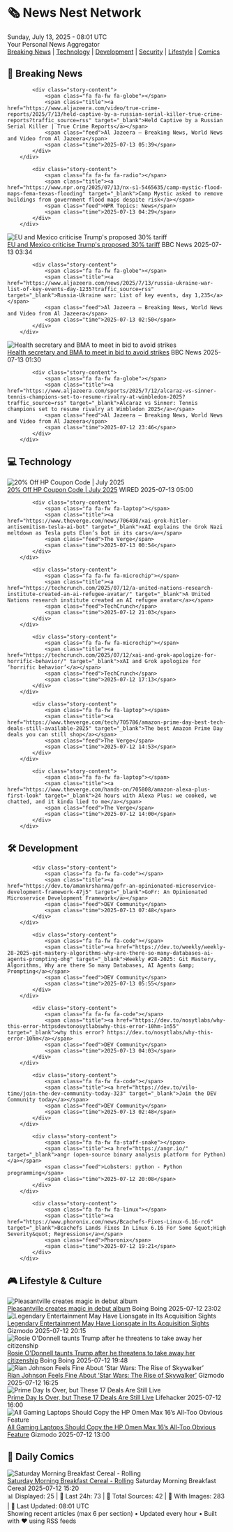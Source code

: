 <!-- Processing 54 RSS feeds at 2025-07-13 08:01:41 UTC -->
<!-- Processing: Saturday Morning Breakfast Cereal -->
<!-- Processing: Penny Arcade -->
<!-- Processing: Poorly Drawn Lines -->
<!-- Processing: Cyanide & Happiness -->
<!-- Processing: Girl Genius -->
<!-- Processing: CNN Top Stories -->
<!-- Processing: NPR News -->
<!-- Processing: Reuters Top News -->
<!-- Processing: Reuters World News -->
<!-- Processing: TechCrunch -->
<!-- Processing: Ars Technica -->
<!-- Processing: WIRED -->
<!-- Processing: Lobsters Python -->
<!-- Processing: Hacker News -->
<!-- Processing: Dev.to -->
<!-- Processing: OMG! Ubuntu -->
<!-- Processing: DistroWatch -->
<!-- Processing: Red Hat Blog -->
<!-- Processing: GitHub Blog -->
<!-- Processing: GitLab Blog -->
<!-- Processing: Martin Fowler -->
<!-- Processing: Coding Horror -->
<!-- Processing: The Pragmatic Engineer -->
<!-- Processing: Lifehacker -->
<!-- Processing: Krebs on Security -->
<!-- Processing: Schneier on Security -->
<!-- Generated 2 new posts out of 26 feeds processed -->
<div class="newspaper-header">
    <h1 class="newspaper-title">🗞️ News Nest Network</h1>
    <div class="newspaper-date">Sunday, July 13, 2025 - 08:01 UTC</div>
    <div class="newspaper-subtitle">Your Personal News Aggregator</div>
</div>

<div class="newspaper-nav">
    <a href="#breaking">Breaking News</a> |
    <a href="#tech">Technology</a> |
    <a href="#dev">Development</a> |
    <a href="#security">Security</a> |
    <a href="#lifestyle">Lifestyle</a> |
    <a href="#webcomics">Comics</a>
</div>

<div class="news-section breaking-news" id="breaking">
<h2 class="section-header">🚨 Breaking News</h2>
<div class="stories-container">
<div class="story">
            
            <div class="story-content">
                <span class="fa fa-fw fa-globe"></span>
                <span class="title"><a href="https://www.aljazeera.com/video/true-crime-reports/2025/7/13/held-captive-by-a-russian-serial-killer-true-crime-reports?traffic_source=rss" target="_blank">Held Captive by a Russian Serial Killer | True Crime Reports</a></span>
                <span class="feed">Al Jazeera – Breaking News, World News and Video from Al Jazeera</span>
                <span class="time">2025-07-13 05:39</span>
            </div>
        </div>
<div class="story">
            
            <div class="story-content">
                <span class="fa fa-fw fa-radio"></span>
                <span class="title"><a href="https://www.npr.org/2025/07/13/nx-s1-5465635/camp-mystic-flood-maps-fema-texas-flooding" target="_blank">Camp Mystic asked to remove buildings from government flood maps despite risk</a></span>
                <span class="feed">NPR Topics: News</span>
                <span class="time">2025-07-13 04:29</span>
            </div>
        </div>
<div class="story">
            <img src="https://ichef.bbci.co.uk/ace/standard/240/cpsprodpb/9a44/live/bf030010-5f2c-11f0-a883-a7b58f2b254f.jpg" alt="EU and Mexico criticise Trump&#x27;s proposed 30% tariff" class="story-image" loading="lazy" onerror="this.style.display='none'">
            <div class="story-content">
                <span class="fa fa-fw fa-earth-americas"></span>
                <span class="title"><a href="https://www.bbc.com/news/articles/cyvj13d9ylpo" target="_blank">EU and Mexico criticise Trump&#x27;s proposed 30% tariff</a></span>
                <span class="feed">BBC News</span>
                <span class="time">2025-07-13 03:34</span>
            </div>
        </div>
<div class="story">
            
            <div class="story-content">
                <span class="fa fa-fw fa-globe"></span>
                <span class="title"><a href="https://www.aljazeera.com/news/2025/7/13/russia-ukraine-war-list-of-key-events-day-1235?traffic_source=rss" target="_blank">Russia-Ukraine war: List of key events, day 1,235</a></span>
                <span class="feed">Al Jazeera – Breaking News, World News and Video from Al Jazeera</span>
                <span class="time">2025-07-13 02:50</span>
            </div>
        </div>
<div class="story">
            <img src="https://ichef.bbci.co.uk/ace/standard/240/cpsprodpb/9c6e/live/28d44290-5f7f-11f0-960d-e9f1088a89fe.jpg" alt="Health secretary and BMA to meet in bid to avoid strikes" class="story-image" loading="lazy" onerror="this.style.display='none'">
            <div class="story-content">
                <span class="fa fa-fw fa-flag"></span>
                <span class="title"><a href="https://www.bbc.com/news/articles/c4g8xq0e928o" target="_blank">Health secretary and BMA to meet in bid to avoid strikes</a></span>
                <span class="feed">BBC News</span>
                <span class="time">2025-07-13 01:30</span>
            </div>
        </div>
<div class="story">
            
            <div class="story-content">
                <span class="fa fa-fw fa-globe"></span>
                <span class="title"><a href="https://www.aljazeera.com/sports/2025/7/12/alcaraz-vs-sinner-tennis-champions-set-to-resume-rivalry-at-wimbledon-2025?traffic_source=rss" target="_blank">Alcaraz vs Sinner: Tennis champions set to resume rivalry at Wimbledon 2025</a></span>
                <span class="feed">Al Jazeera – Breaking News, World News and Video from Al Jazeera</span>
                <span class="time">2025-07-12 23:46</span>
            </div>
        </div>
</div>
</div>
<div class="news-section tech-news" id="tech">
<h2 class="section-header">💻 Technology</h2>
<div class="stories-container">
<div class="story">
            <img src="https://media.wired.com/photos/67b63b9079f27a355461c964/master/pass/WIRED-Coupons-R2_2.png" alt="20% Off HP Coupon Code | July 2025" class="story-image" loading="lazy" onerror="this.style.display='none'">
            <div class="story-content">
                <span class="fa fa-fw fa-bolt"></span>
                <span class="title"><a href="https://www.wired.com/story/hp-coupon-code/" target="_blank">20% Off HP Coupon Code | July 2025</a></span>
                <span class="feed">WIRED</span>
                <span class="time">2025-07-13 05:00</span>
            </div>
        </div>
<div class="story">
            
            <div class="story-content">
                <span class="fa fa-fw fa-laptop"></span>
                <span class="title"><a href="https://www.theverge.com/news/706498/xai-grok-hitler-antisemitism-tesla-ai-bot" target="_blank">xAI explains the Grok Nazi meltdown as Tesla puts Elon’s bot in its cars</a></span>
                <span class="feed">The Verge</span>
                <span class="time">2025-07-13 00:54</span>
            </div>
        </div>
<div class="story">
            
            <div class="story-content">
                <span class="fa fa-fw fa-microchip"></span>
                <span class="title"><a href="https://techcrunch.com/2025/07/12/a-united-nations-research-institute-created-an-ai-refugee-avatar/" target="_blank">A United Nations research institute created an AI refugee avatar</a></span>
                <span class="feed">TechCrunch</span>
                <span class="time">2025-07-12 21:03</span>
            </div>
        </div>
<div class="story">
            
            <div class="story-content">
                <span class="fa fa-fw fa-microchip"></span>
                <span class="title"><a href="https://techcrunch.com/2025/07/12/xai-and-grok-apologize-for-horrific-behavior/" target="_blank">xAI and Grok apologize for ‘horrific behavior’</a></span>
                <span class="feed">TechCrunch</span>
                <span class="time">2025-07-12 17:13</span>
            </div>
        </div>
<div class="story">
            
            <div class="story-content">
                <span class="fa fa-fw fa-laptop"></span>
                <span class="title"><a href="https://www.theverge.com/tech/705786/amazon-prime-day-best-tech-deals-still-available-2025" target="_blank">The best Amazon Prime Day deals you can still shop</a></span>
                <span class="feed">The Verge</span>
                <span class="time">2025-07-12 14:53</span>
            </div>
        </div>
<div class="story">
            
            <div class="story-content">
                <span class="fa fa-fw fa-laptop"></span>
                <span class="title"><a href="https://www.theverge.com/hands-on/705808/amazon-alexa-plus-first-look" target="_blank">24 hours with Alexa Plus: we cooked, we chatted, and it kinda lied to me</a></span>
                <span class="feed">The Verge</span>
                <span class="time">2025-07-12 14:00</span>
            </div>
        </div>
</div>
</div>
<div class="news-section dev-news" id="dev">
<h2 class="section-header">🛠️ Development</h2>
<div class="stories-container">
<div class="story">
            
            <div class="story-content">
                <span class="fa fa-fw fa-code"></span>
                <span class="title"><a href="https://dev.to/amankrsharma/gofr-an-opinionated-microservice-development-framework-47j5" target="_blank">GoFr: An Opinionated Microservice Development Framework</a></span>
                <span class="feed">DEV Community</span>
                <span class="time">2025-07-13 07:48</span>
            </div>
        </div>
<div class="story">
            
            <div class="story-content">
                <span class="fa fa-fw fa-code"></span>
                <span class="title"><a href="https://dev.to/weekly/weekly-28-2025-git-mastery-algorithms-why-are-there-so-many-databases-ai-agents-prompting-ohg" target="_blank">Weekly #28-2025: Git Mastery, Algorithms, Why are there So many Databases, AI Agents &amp; Prompting</a></span>
                <span class="feed">DEV Community</span>
                <span class="time">2025-07-13 05:55</span>
            </div>
        </div>
<div class="story">
            
            <div class="story-content">
                <span class="fa fa-fw fa-code"></span>
                <span class="title"><a href="https://dev.to/nosytlabs/why-this-error-httpsdevtonosytlabswhy-this-error-10hm-1n55" target="_blank">why this error? https://dev.to/nosytlabs/why-this-error-10hm</a></span>
                <span class="feed">DEV Community</span>
                <span class="time">2025-07-13 04:03</span>
            </div>
        </div>
<div class="story">
            
            <div class="story-content">
                <span class="fa fa-fw fa-code"></span>
                <span class="title"><a href="https://dev.to/vilo-time/join-the-dev-community-today-323" target="_blank">Join the DEV Community today</a></span>
                <span class="feed">DEV Community</span>
                <span class="time">2025-07-13 02:48</span>
            </div>
        </div>
<div class="story">
            
            <div class="story-content">
                <span class="fa fa-fw fa-staff-snake"></span>
                <span class="title"><a href="https://angr.io/" target="_blank">angr (open-source binary analysis platform for Python)</a></span>
                <span class="feed">Lobsters: python - Python programming</span>
                <span class="time">2025-07-12 20:08</span>
            </div>
        </div>
<div class="story">
            
            <div class="story-content">
                <span class="fa fa-fw fa-linux"></span>
                <span class="title"><a href="https://www.phoronix.com/news/Bcachefs-Fixes-Linux-6.16-rc6" target="_blank">Bcachefs Lands Fixes In Linux 6.16 For Some &quot;High Severity&quot; Regressions</a></span>
                <span class="feed">Phoronix</span>
                <span class="time">2025-07-12 19:21</span>
            </div>
        </div>
</div>
</div>
<div class="news-section lifestyle-news" id="lifestyle">
<h2 class="section-header">🎮 Lifestyle & Culture</h2>
<div class="stories-container">
<div class="story">
            <img src="https://i0.wp.com/boingboing.net/wp-content/uploads/2025/07/pleasantville-scaled.jpg?fit=2560%2C1522&amp;quality=60&amp;ssl=1" alt="Pleasantville creates magic in debut album" class="story-image" loading="lazy" onerror="this.style.display='none'">
            <div class="story-content">
                <span class="fa fa-fw fa-arrow-right"></span>
                <span class="title"><a href="https://boingboing.net/2025/07/12/digital-age-duo-pleasantville-creates-magic-without-meeting-in-studio-for-debut-album.html" target="_blank">Pleasantville creates magic in debut album</a></span>
                <span class="feed">Boing Boing</span>
                <span class="time">2025-07-12 23:02</span>
            </div>
        </div>
<div class="story">
            <img src="https://gizmodo.com/app/uploads/2025/07/dune-part-two-paul-timothee-chalamet.jpg" alt="Legendary Entertainment May Have Lionsgate in Its Acquisition Sights" class="story-image" loading="lazy" onerror="this.style.display='none'">
            <div class="story-content">
                <span class="fa fa-fw fa-computer"></span>
                <span class="title"><a href="https://gizmodo.com/legendary-entertainment-may-have-lionsgate-in-its-acquisition-sights-2000628414" target="_blank">Legendary Entertainment May Have Lionsgate in Its Acquisition Sights</a></span>
                <span class="feed">Gizmodo</span>
                <span class="time">2025-07-12 20:15</span>
            </div>
        </div>
<div class="story">
            <img src="https://i0.wp.com/boingboing.net/wp-content/uploads/2025/07/Odonnell.jpeg?fit=1080%2C702&amp;quality=60&amp;ssl=1" alt="Rosie O&#x27;Donnell taunts Trump after he threatens to take away her citizenship" class="story-image" loading="lazy" onerror="this.style.display='none'">
            <div class="story-content">
                <span class="fa fa-fw fa-arrow-right"></span>
                <span class="title"><a href="https://boingboing.net/2025/07/12/rosie-odonnell-taunts-trump-after-he-threatens-to-take-away-her-citizenship.html" target="_blank">Rosie O&#x27;Donnell taunts Trump after he threatens to take away her citizenship</a></span>
                <span class="feed">Boing Boing</span>
                <span class="time">2025-07-12 19:48</span>
            </div>
        </div>
<div class="story">
            <img src="https://gizmodo.com/app/uploads/2025/07/rise-skywalker-hed.jpg" alt="Rian Johnson Feels Fine About ‘Star Wars: The Rise of Skywalker’" class="story-image" loading="lazy" onerror="this.style.display='none'">
            <div class="story-content">
                <span class="fa fa-fw fa-computer"></span>
                <span class="title"><a href="https://gizmodo.com/rian-johnson-feels-fine-about-star-wars-the-rise-of-skywalker-2000628551" target="_blank">Rian Johnson Feels Fine About ‘Star Wars: The Rise of Skywalker’</a></span>
                <span class="feed">Gizmodo</span>
                <span class="time">2025-07-12 16:25</span>
            </div>
        </div>
<div class="story">
            <img src="https://lifehacker.com/imagery/articles/01JZZNYR73G6KK6BBVHB9XAENV/hero-image.jpg" alt="Prime Day Is Over, but These 17 Deals Are Still Live" class="story-image" loading="lazy" onerror="this.style.display='none'">
            <div class="story-content">
                <span class="fa fa-fw fa-life-ring"></span>
                <span class="title"><a href="https://lifehacker.com/tech/the-best-post-sale-deals-you-can-still-get-prime-day-2025?utm_medium=RSS" target="_blank">Prime Day Is Over, but These 17 Deals Are Still Live</a></span>
                <span class="feed">Lifehacker</span>
                <span class="time">2025-07-12 16:00</span>
            </div>
        </div>
<div class="story">
            <img src="https://gizmodo.com/app/uploads/2025/07/hp-omen-max-pc-gear-review-8.jpg" alt="All Gaming Laptops Should Copy the HP Omen Max 16’s All-Too Obvious Feature" class="story-image" loading="lazy" onerror="this.style.display='none'">
            <div class="story-content">
                <span class="fa fa-fw fa-computer"></span>
                <span class="title"><a href="https://gizmodo.com/all-gaming-laptops-should-copy-the-hp-omen-max-16s-all-too-obvious-feature-2000628329" target="_blank">All Gaming Laptops Should Copy the HP Omen Max 16’s All-Too Obvious Feature</a></span>
                <span class="feed">Gizmodo</span>
                <span class="time">2025-07-12 13:00</span>
            </div>
        </div>
</div>
</div>
<div class="news-section webcomics-section" id="webcomics">
<h2 class="section-header">🎨 Daily Comics</h2>
<div class="stories-container">
<div class="story">
            <img src="https://www.smbc-comics.com/comics/1752123748-20250712.png" alt="Saturday Morning Breakfast Cereal - Rolling" class="story-image" loading="lazy" onerror="this.style.display='none'">
            <div class="story-content">
                <span class="fa fa-fw fa-smile"></span>
                <span class="title"><a href="https://www.smbc-comics.com/comic/rolling-2" target="_blank">Saturday Morning Breakfast Cereal - Rolling</a></span>
                <span class="feed">Saturday Morning Breakfast Cereal</span>
                <span class="time">2025-07-12 15:20</span>
            </div>
        </div>
</div>
</div>

<div class="newspaper-footer">
    <div class="stats">
        📊 Displayed: 25 | 📅 Last 24h: 73 | 📡 Total Sources: 42 | 📸 With Images: 283 |
        🔄 Last Updated: 08:01 UTC
    </div>
    <div class="footer-note">
        Showing recent articles (max 6 per section) • Updated every hour • Built with ❤️ using RSS feeds
    </div>
</div>
